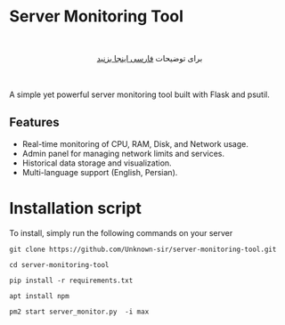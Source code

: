 # Server Monitoring Tool
<div align="center"><br>

برای توضیحات <a href="https://github.com/Unknown-sir/server-monitoring-tool/blob/main/README-fa.md"> فارسی اینجا بزنید </a>
</div>
<br><br>
A simple yet powerful server monitoring tool built with Flask and psutil.

## Features
- Real-time monitoring of CPU, RAM, Disk, and Network usage.
- Admin panel for managing network limits and services.
- Historical data storage and visualization.
- Multi-language support (English, Persian).

# Installation script
To install, simply run the following commands on your server
```
git clone https://github.com/Unknown-sir/server-monitoring-tool.git
```
```
cd server-monitoring-tool
```
```
pip install -r requirements.txt
```
```
apt install npm
```
```
pm2 start server_monitor.py  -i max
```
